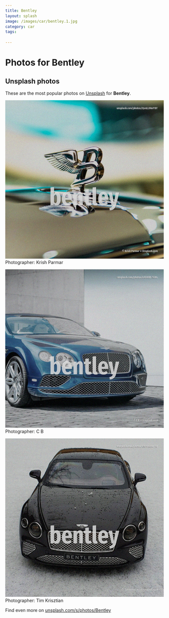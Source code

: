 ```yaml
---
title: Bentley
layout: splash
image: /images/car/bentley.1.jpg
category: car
tags:

---
```

# Photos for Bentley
 
## Unsplash photos
These are the most popular photos on [Unsplash](https://unsplash.com) for **Bentley**.
 
![Bentley](/images/car/bentley.1.jpg)
Photographer:  Krish Parmar
 
![Bentley](/images/car/bentley.2.jpg)
Photographer:  C B
 
![Bentley](/images/car/bentley.3.jpg)
Photographer:  Tim Krisztian
 
Find even more on [unsplash.com/s/photos/Bentley](https://unsplash.com/s/photos/Bentley)
 
